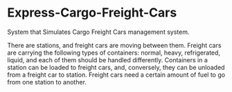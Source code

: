 # Express-Cargo-Freight-Cars
System that Simulates Cargo Freight Cars management system.


There are stations, and freight cars are moving between them. Freight cars are carrying 
the following types of containers: normal, heavy, refrigerated, liquid, and each of them 
should be handled differently. Containers in a station can be loaded to freight cars, and,
conversely, they can be unloaded from a freight car to station. Freight cars need a certain 
amount of fuel to go from one station to another.
